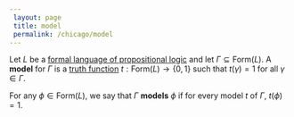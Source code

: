 ```yaml
---
 layout: page
 title: model
 permalink: /chicago/model
---
```


Let $L$ be a [formal language of propositional logic](https://defsmath.github.io/DefsMath/formal_language_of_propositional_logic) and let $\Gamma\subseteq \text{Form}(L)$. A **model** for $\Gamma$ is a [truth function](https://defsmath.github.io/DefsMath/semantic_notion_of_truth) $t:\text{Form}(L) \to \{0,1\}$ such that $t(\gamma) = 1$ for all $\gamma\in \Gamma$. 

For any $\phi \in \text{Form}(L)$, we say that $\Gamma$ **models** $\phi$ if for every model $t$ of $\Gamma$, $t(\phi) = 1$. 